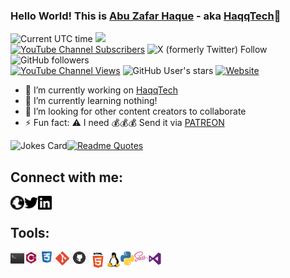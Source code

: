 ### Hello World! This is [Abu Zafar Haque][facebookpage] - aka [HaqqTech][website]👋

![Current UTC time](https://jojoee.jojoee.com/api/utcnowgif?utcnow)
![](https://komarev.com/ghpvc/?username=abuzafarhaqq&style=flat-square&abbreviated=true)
<br />
[![YouTube Channel Subscribers](https://img.shields.io/youtube/channel/subscribers/UC8QpDgUM8tKCWjnU7_77F0Q)][youtube_subscribe]
![X (formerly Twitter) Follow](https://img.shields.io/twitter/follow/abuzafarhaqq)
![GitHub followers](https://img.shields.io/github/followers/abuzafarhaqq)
<br />
[![YouTube Channel Views](https://img.shields.io/youtube/channel/views/UC8QpDgUM8tKCWjnU7_77F0Q?style=social&labelColor=black)][youtube_subscribe]
![GitHub User's stars](https://img.shields.io/github/stars/abuzafarhaqq)
[![Website](https://img.shields.io/website?url=https%3A%2F%2Fhaqqtech.com)][website]

- 🔭 I’m currently working on [HaqqTech][website]
- 🌱 I’m currently learning nothing!
- 🤔 I’m looking for other content creators to collaborate
- ⚡ Fun fact: :warning: I need :moneybag::moneybag::moneybag: Send it via [PATREON][patreon]

![Jokes Card](https://readme-jokes.vercel.app/api?hideBorder)[![Readme Quotes](https://quotes-github-readme.vercel.app/api?type=horizontal&theme=nord)](https://github.com/piyushsuthar/github-readme-quotes)

## **Connect with me:**

[<img align="left" alt="haqqtech.com" width="22px"
src="https://raw.githubusercontent.com/abuzafarhaqq/abuzafarhaqq/9d704fd7ab1a68e631889bb9e999f4720c81169e/svg/globe.svg"/>][website]
[<img align="left" alt="HaqqTech | Twitter" width="22px"
src="https://raw.githubusercontent.com/abuzafarhaqq/abuzafarhaqq/9d704fd7ab1a68e631889bb9e999f4720c81169e/svg/twitter.svg"/>][twitter]
[<img align="left" alt="HaqqTech | Linked In" width="22px" src="https://raw.githubusercontent.com/abuzafarhaqq/abuzafarhaqq/9d704fd7ab1a68e631889bb9e999f4720c81169e/svg/linkedin.svg"/>][linkedin]

<br />

## **Tools:**

[<img align="left" alt="haqqtech.com" width="22px"
src="https://github.com/abuzafarhaqq/abuzafarhaqq/blob/master/svg/bash.png"/>][website]
[<img align="left" alt="haqqtech.com" width="22px"
src="https://github.com/abuzafarhaqq/abuzafarhaqq/blob/master/svg/cplusplus.png"/>][website]
[<img align="left" alt="haqqtech.com" width="28px"
src="https://github.com/abuzafarhaqq/abuzafarhaqq/blob/master/svg/css3.jpg"/>][website]
[<img align="left" alt="haqqtech.com" width="22px"
src="https://github.com/abuzafarhaqq/abuzafarhaqq/blob/master/svg/git.png"/>][website]
[<img align="left" alt="haqqtech.com" width="32px"
src="https://github.com/abuzafarhaqq/abuzafarhaqq/blob/master/svg/github.jpg"/>][website]
[<img align="left" alt="haqqtech.com" width="28px"
src="https://github.com/abuzafarhaqq/abuzafarhaqq/blob/master/svg/html5.png"/>][website]
[<img align="left" alt="haqqtech.com" width="22px"
src="https://github.com/abuzafarhaqq/abuzafarhaqq/blob/master/svg/linux.png"/>][website]
[<img align="left" alt="haqqtech.com" width="22px"
src="https://github.com/abuzafarhaqq/abuzafarhaqq/blob/master/svg/python.png"/>][website]
[<img align="left" alt="haqqtech.com" width="22px"
src="https://github.com/abuzafarhaqq/abuzafarhaqq/blob/master/svg/sass.png"/>][website]
[<img align="left" alt="haqqtech.com" width="22px"
src="https://github.com/abuzafarhaqq/abuzafarhaqq/blob/master/svg/visualstudio.png"/>][website]

<!-- links to various websites... -->

[website]: https://haqqtech.com
[facebookpage]: https://www.facebook.com/pg/page.abuzafarhaque
[facebook]: https://www.facebook.com/pg/page.abuzafarhaque
[twitter]: https://twitter.com/abuzafarhaqq
[linkedin]: https://linkedin.com/in/abuzafarhaque
[patreon]: https://www.patreon.com/abuzafarhaque
[app]: https://github.com/abuzafarhaqq/abuzafarhaqq/raw/master/files/T34m-Nu11.apk
[youtube_subscribe]: https://www.youtube.com/channel/UC8QpDgUM8tKCWjnU7_77F0Q?view_as=subscriber?sub_confirmation=1
<!--  -->
